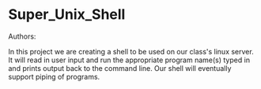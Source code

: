 # Super_Unix_Shell

Authors:

In this project we are creating a shell to be used on our class's linux server.
It will read in user input and run the appropriate program name(s) typed in and prints output back to the command line.
Our shell will eventually support piping of programs.
